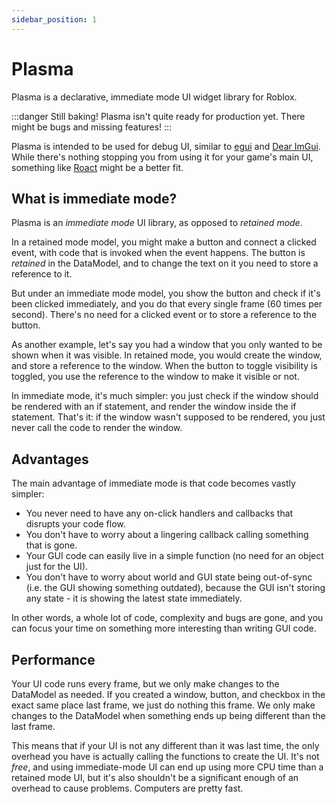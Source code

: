 ```yaml
---
sidebar_position: 1
---
```


# Plasma

Plasma is a declarative, immediate mode UI widget library for Roblox.

:::danger Still baking!
Plasma isn't quite ready for production yet. There might be bugs and missing features!
:::

Plasma is intended to be used for debug UI, similar to [egui](https://github.com/emilk/egui) and [Dear ImGui](https://github.com/ocornut/imgui). While there's nothing stopping you from using it for your game's main UI, something like [Roact](https://github.com/Roblox/roact) might be a better fit.

## What is immediate mode?

Plasma is an *immediate mode* UI library, as opposed to *retained mode*.

In a retained mode model, you might make a button and connect a clicked event, with code that is invoked when the event happens. The button is *retained* in the DataModel, and to change the text on it you need to store a reference to it.

But under an immediate mode model, you show the button and check if it's been clicked immediately, and you do that every single frame (60 times per second). There's no need for a clicked event or to store a reference to the button.

As another example, let's say you had a window that you only wanted to be shown when it was visible. In retained mode, you would create the window, and store a reference to the window. When the button to toggle visibility is toggled, you use the reference to the window to make it visible or not.

In immediate mode, it's much simpler: you just check if the window should be rendered with an if statement, and render the window inside the if statement. That's it: if the window wasn't supposed to be rendered, you just never call the code to render the window.

## Advantages

The main advantage of immediate mode is that code becomes vastly simpler:

- You never need to have any on-click handlers and callbacks that disrupts your code flow.
- You don't have to worry about a lingering callback calling something that is gone.
- Your GUI code can easily live in a simple function (no need for an object just for the UI).
- You don't have to worry about world and GUI state being out-of-sync (i.e. the GUI showing something outdated), because the GUI isn't storing any state - it is showing the latest state immediately.

In other words, a whole lot of code, complexity and bugs are gone, and you can focus your time on something more interesting than writing GUI code.

## Performance

Your UI code runs every frame, but we only make changes to the DataModel as needed. If you created a window, button, and checkbox in the exact same place last frame, we just do nothing this frame. We only make changes to the DataModel when something ends up being different than the last frame.

This means that if your UI is not any different than it was last time, the only overhead you have is actually calling the functions to create the UI. It's not *free*, and using immediate-mode UI can end up using more CPU time than a retained mode UI, but it's also shouldn't be a significant enough of an overhead to cause problems. Computers are pretty fast.
